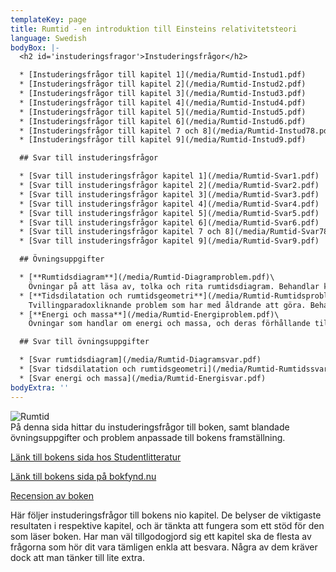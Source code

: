 ```yaml
---
templateKey: page
title: Rumtid - en introduktion till Einsteins relativitetsteori
language: Swedish
bodyBox: |-
  <h2 id='instuderingsfragor'>Instuderingsfrågor</h2>

  * [Instuderingsfrågor till kapitel 1](/media/Rumtid-Instud1.pdf)
  * [Instuderingsfrågor till kapitel 2](/media/Rumtid-Instud2.pdf)
  * [Instuderingsfrågor till kapitel 3](/media/Rumtid-Instud3.pdf)
  * [Instuderingsfrågor till kapitel 4](/media/Rumtid-Instud4.pdf)
  * [Instuderingsfrågor till kapitel 5](/media/Rumtid-Instud5.pdf)
  * [Instuderingsfrågor till kapitel 6](/media/Rumtid-Instud6.pdf)
  * [Instuderingsfrågor till kapitel 7 och 8](/media/Rumtid-Instud78.pdf)
  * [Instuderingsfrågor till kapitel 9](/media/Rumtid-Instud9.pdf)

  ## Svar till instuderingsfrågor

  * [Svar till instuderingsfrågor kapitel 1](/media/Rumtid-Svar1.pdf)
  * [Svar till instuderingsfrågor kapitel 2](/media/Rumtid-Svar2.pdf)
  * [Svar till instuderingsfrågor kapitel 3](/media/Rumtid-Svar3.pdf)
  * [Svar till instuderingsfrågor kapitel 4](/media/Rumtid-Svar4.pdf)
  * [Svar till instuderingsfrågor kapitel 5](/media/Rumtid-Svar5.pdf)
  * [Svar till instuderingsfrågor kapitel 6](/media/Rumtid-Svar6.pdf)
  * [Svar till instuderingsfrågor kapitel 7 och 8](/media/Rumtid-Svar78.pdf)
  * [Svar till instuderingsfrågor kapitel 9](/media/Rumtid-Svar9.pdf)

  ## Övningsuppgifter

  * [**Rumtidsdiagram**](/media/Rumtid-Diagramproblem.pdf)\
    Övningar på att läsa av, tolka och rita rumtidsdiagram. Behandlar kapitel 1 till 5.
  * [**Tidsdilatation och rumtidsgeometri**](/media/Rumtid-Rumtidsproblem.pdf)\
    Tvillingparadoxliknande problem som har med åldrande att göra. Behandlar kapitel 1 till 5.
  * [**Energi och massa**](/media/Rumtid-Energiproblem.pdf)\
    Övningar som handlar om energi och massa, och deras förhållande till världsvektorn. Behandlar kapitel 1 till 6.

  ## Svar till övningsuppgifter

  * [Svar rumtidsdiagram](/media/Rumtid-Diagramsvar.pdf)
  * [Svar tidsdilatation och rumtidsgeometri](/media/Rumtid-Rumtidssvar.pdf)
  * [Svar energi och massa](/media/Rumtid-Energisvar.pdf)
bodyExtra: ''
---
```

<div class='omslag'><img src='/media/Rumtid-Omslag.jpg' alt='Rumtid'/></div>
På denna sida hittar du instuderingsfrågor till boken, samt blandade övningsuppgifter och problem anpassade till bokens framställning.

[Länk till bokens sida hos Studentlitteratur](https://www.studentlitteratur.se/kurslitteratur/naturvetenskap-och-miljo/fysik-och-kemi/rumtid/)

[Länk till bokens sida på bokfynd.nu](http://www.bokfynd.nu/9144001231.html)

[Recension av boken](/media/rumtid-recensionborg.pdf)

Här följer instuderingsfrågor till bokens nio kapitel. De belyser de viktigaste resultaten i respektive kapitel, och är tänkta att fungera som ett stöd för den som läser boken. Har man väl tillgodogjord sig ett kapitel ska de flesta av frågorna som hör dit vara tämligen enkla att besvara. Några av dem kräver dock att man tänker till lite extra.
